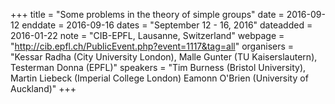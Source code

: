 +++
title = "Some problems in the theory of simple groups"
date = 2016-09-12
enddate = 2016-09-16
dates = "September 12 - 16, 2016"
dateadded = 2016-01-22
note = "CIB-EPFL, Lausanne, Switzerland"
webpage = "http://cib.epfl.ch/PublicEvent.php?event=1117&tag=all"
organisers = "Kessar Radha (City University London), Malle Gunter (TU Kaiserslautern), Testerman Donna (EPFL)"
speakers = "Tim Burness (Bristol University), Martin Liebeck (Imperial College London) Eamonn O'Brien (University of Auckland)"
+++
